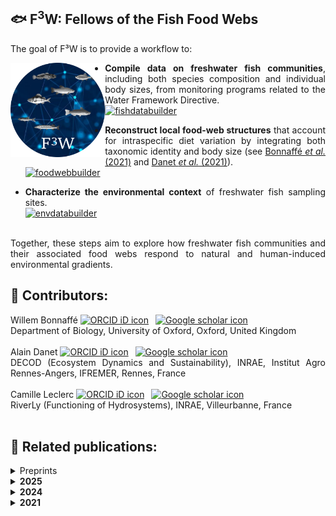 ## 🐟 F<sup>3</sup>W: Fellows of the Fish Food Webs

<div align="justify">

The goal of F³W is to provide a workflow to:  

<p>
<img src="https://github.com/Fellows-of-the-Fish-Food-Webs-F3W/.github/blob/main/profile/logoF3W.png" alt="" width="30%" align="left" />
</p>

- **Compile data on freshwater fish communities**, including both species composition and individual body sizes, from monitoring programs related to the Water Framework Directive.  
  [![fishdatabuilder](https://img.shields.io/static/v1?label=&message=fishdatabuilder&color=000605&logo=github&logoColor=FFFFFF&labelColor=000605)](https://github.com/Fellows-of-the-Fish-Food-Webs-F3W/fishdatabuilder)

- **Reconstruct local food-web structures** that account for intraspecific diet variation by integrating both taxonomic identity and body size (see [Bonnaffé *et al.* (2021)](https://doi.org/10.1111/oik.08173) and [Danet *et al.* (2021)](https://doi.org/10.1111/ele.13857)).  
  [![foodwebbuilder](https://img.shields.io/static/v1?label=&message=foodwebbuilder&color=000605&logo=github&logoColor=FFFFFF&labelColor=000605)](https://github.com/Fellows-of-the-Fish-Food-Webs-F3W/foodwebbuilder)

- **Characterize the environmental context** of freshwater fish sampling sites.  
  [![envdatabuilder](https://img.shields.io/static/v1?label=&message=envdatabuilder&color=000605&logo=github&logoColor=FFFFFF&labelColor=000605)](https://github.com/Fellows-of-the-Fish-Food-Webs-F3W/envdatabuilder)  

<br/>
Together, these steps aim to explore how freshwater fish communities and their associated food webs respond to natural and human-induced environmental gradients.  
<br/>

## 👥 Contributors:
Willem Bonnaffé <a itemprop="sameAs" content="https://orcid.org/0000-0002-5053-8891" href="https://orcid.org/0000-0002-5053-8891" target="orcid.widget" rel="noopener noreferrer" style="vertical-align:top;"><img src="https://orcid.org/sites/default/files/images/orcid_16x16.png" style="width:1em;margin-right:.5em;" alt="ORCID iD icon"></a> <a itemprop="sameAs" content="https://scholar.google.com/citations?user=_ntgm1MAAAAJ" href="https://scholar.google.com/citations?user=_ntgm1MAAAAJ" target="orcid.widget" rel="noopener noreferrer" style="vertical-align:top;"><img src="https://upload.wikimedia.org/wikipedia/commons/c/c7/Google_Scholar_logo.svg" style="width:1em;margin-right:.5em;" alt="Google scholar icon"></a>  
Department of Biology, University of Oxford, Oxford, United Kingdom  
<br/>
Alain Danet <a itemprop="sameAs" content="https://orcid.org/0000-0002-1592-9483" href="https://orcid.org/0000-0002-1592-9483" target="orcid.widget" rel="noopener noreferrer" style="vertical-align:top;"><img src="https://orcid.org/sites/default/files/images/orcid_16x16.png" style="width:1em;margin-right:.5em;" alt="ORCID iD icon"></a> <a itemprop="sameAs" content="https://scholar.google.com/citations?user=iijI6msAAAAJ" href="https://scholar.google.com/citations?user=iijI6msAAAAJ" target="orcid.widget" rel="noopener noreferrer" style="vertical-align:top;"><img src="https://upload.wikimedia.org/wikipedia/commons/c/c7/Google_Scholar_logo.svg" style="width:1em;margin-right:.5em;" alt="Google scholar icon"></a>  
DECOD (Ecosystem Dynamics and Sustainability), INRAE, Institut Agro Rennes-Angers, IFREMER, Rennes, France  
<br/>
Camille Leclerc <a itemprop="sameAs" content="https://orcid.org/0000-0001-5830-1787" href="https://orcid.org/0000-0001-5830-1787" target="orcid.widget" rel="noopener noreferrer" style="vertical-align:top;"><img src="https://orcid.org/sites/default/files/images/orcid_16x16.png" style="width:1em;margin-right:.5em;" alt="ORCID iD icon"></a> <a itemprop="sameAs" content="https://scholar.google.com/citations?user=fseXcHIAAAAJ" href="https://scholar.google.com/citations?user=fseXcHIAAAAJ" target="orcid.widget" rel="noopener noreferrer" style="vertical-align:top;"><img src="https://upload.wikimedia.org/wikipedia/commons/c/c7/Google_Scholar_logo.svg" style="width:1em;margin-right:.5em;" alt="Google scholar icon"></a>  
RiverLy (Functioning of Hydrosystems), INRAE, Villeurbanne, France  
<br/>

## 📄 Related publications:
<details>
<summary>Preprints</summary>
<ul>
  <li>
    Danet <em>et al.</em> Biodiversity temporal trends are reshaping food web structure and redundancy in riverine ecosystems. <em>bioRxiv</em>. <a href="https://doi.org/10.1101/2025.04.23.649202">https://doi.org/10.1101/2025.04.23.649202</a>
  </li>
  <br>
</ul>
</details>

<details>
<summary><strong>2025</strong></summary>
<br>

<ul>
  <li>
    <strong>Leclerc</strong> <em>et al.</em> (2025)<br>
    <em>Climate impacts on lake food-webs are mediated by biological invasions.</em><br>
    <em>Global Change Biology</em>, 31, e70144 – <a href="https://doi.org/10.1111/gcb.70144">https://doi.org/10.1111/gcb.70144</a>
  </li>
  <br>
</ul>
</details>

<details>
<summary><strong>2024</strong></summary>
<br>

<ul>
  <li>
    <strong>Bonnaffé, Danet, Leclerc</strong> <em>et al.</em> (2024)<br>
    <em>The interaction between warming and enrichment accelerates food-web simplification in freshwater systems.</em><br>
    <em>Ecology Letters</em>, 8, e14480 – <a href="https://doi.org/10.1111/ele.14480">https://doi.org/10.1111/ele.14480</a>
  </li>
</ul>
</details>

<details>
<summary><strong>2021</strong></summary>
<br>

<ul>
  <li>
    <strong>Bonnaffé, Danet</strong> <em>et al.</em> (2021)<br>
    <em>Comparison of size-structured and species-level trophic networks reveals antagonistic effects of temperature on vertical trophic diversity at the population and species level.</em><br>
    <em>Oikos</em>, 130, 1297–1309 – <a href="https://doi.org/10.1111/oik.08173">https://doi.org/10.1111/oik.08173</a>
  </li>
  <br>
  <li>
    <strong>Danet</strong> <em>et al.</em> (2021)<br>
    <em>Species richness and food-web structure jointly drive community biomass and its temporal stability in fish communities.</em><br>
    <em>Ecology Letters</em>, 24, 2364–2377 – <a href="https://doi.org/10.1111/ele.13857">https://doi.org/10.1111/ele.13857</a>
  </li>
</ul>
</details>
</div>
